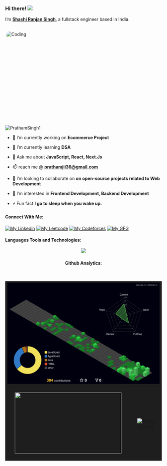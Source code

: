 ### Hi there! <img src="https://emojis.slackmojis.com/emojis/images/1536351075/4594/blob-wave.gif" width="25"/>

I’m [**Shashi Ranjan Singh**](https://www.miraya.tech), a fullstack engineer based in India.
<br><br>

<img align="right" style="border-radius: 10px; overflow: hidden;" alt="Coding" width="500" height="300" src="https://i.pinimg.com/originals/a5/d1/f6/a5d1f61e89bdce061817723044f8a757.gif"/>

<p align="left"> <img src="https://komarev.com/ghpvc/?username=PrathamSingh1&label=Profile%20views&color=0e75b6&style=for-the-badge&abbreviated=true" alt="PrathamSingh1" /> </p>


- 🔭 I’m currently working on **Ecommerce Project**

- 🌱 I’m currently learning **DSA**

- 💬 Ask me about **JavaScript, React, Next.Js**

- 📫 reach me @  **prathamjii36@gmail.com**

- 👯 I’m looking to collaborate on **on open-source projects related to Web Development**

- 👀 I’m interested in **Frontend Development, Backend Development**
  
- ⚡ Fun fact **I go to sleep when you wake up.**

#### Connect With Me:
<p align="left">
<a href="https://www.linkedin.com/in/shashi-ranjan-singh-b94b7524a/" target="_blank"><img align="center" src="https://raw.githubusercontent.com/rahuldkjain/github-profile-readme-generator/master/src/images/icons/Social/linked-in-alt.svg" alt="My Linkedin" height="30" width="40" /></a>
<a href="https://leetcode.com/u/PrathamSinghh/" target="_blank"><img align="center" src="https://raw.githubusercontent.com/rahuldkjain/github-profile-readme-generator/master/src/images/icons/Social/leet-code.svg" alt="My Leetcode" height="30" width="40" /></a>
<a href="https://codeforces.com/profile/PrathamSingh001" target="_blank"><img align="center" src="https://cdn.iconscout.com/icon/free/png-512/free-code-forces-3521352-2944796.png?f=webp&w=512" alt="My Codeforces" height="30" width="40" /></a>
<a href="https://www.geeksforgeeks.org/user/prathamdbet/" target="_blank"><img align="center" src="https://raw.githubusercontent.com/rahuldkjain/github-profile-readme-generator/master/src/images/icons/Social/geeks-for-geeks.svg" alt="My GFG" height="30" width="40" /></a>
</p>


#### Languages Tools and Technologies:
<p align="center">
  <a href="https://skillicons.dev">
    <img src="https://skillicons.dev/icons?i=html,css,tailwind,bootstrap,materialui,sass,js,ts,java,react,nextjs,nodejs,express,mongodb,mysql,postgres,prisma,git,github,postman,docker,c,vim,npm,vscode,vercel,gcp,cloudflare,aws,nginx,bash,linux,kali,windows,stackoverflow" />
  </a>
</p>

<div align="center">

#### Github Analytics:
<br>

<markdown-accessiblity-table data-catalyst="">
  <table style="width: 100%; background-color: #1e1e1e; color: white; table-layout: fixed;">
    <thead>
	    <tr>
		  <th colspan="2" align="center">
			   <img src="./profile-3d-contrib/profile-night-green.svg" alt="Night Green Profile" style="width: 100%; object-fit: contain;" />
		  </th>
		</tr>
      <tr>
        <th style="padding: 20px; text-align: center;">
          <a target="_blank" rel="noopener noreferrer nofollow" href="http://github-profile-summary-cards.vercel.app/api/cards/profile-details?username=PrathamSingh1&theme=github_dark">
            <img src="http://github-profile-summary-cards.vercel.app/api/cards/profile-details?username=PrathamSingh1&theme=github_dark" style= "width: 24.5em; height: 14em; object-fit: contain;" />
          </a>
        </th>
        <th style="padding: 20px; text-align: center;">
          <a target="_blank" rel="noopener noreferrer nofollow" href="https://github-readme-stats.vercel.app/api?username=PrathamSingh1&show_icons=true&locale=en">
            <img src="http://github-profile-summary-cards.vercel.app/api/cards/stats?username=PrathamSingh1&theme=github_dark" alt="GitHub Stats" style="width: 100%; height: 14em; object-fit: contain;" />
          </a>
        </th>
      </tr>
    </thead>		
</markdown-accessiblity-table>
</div>
